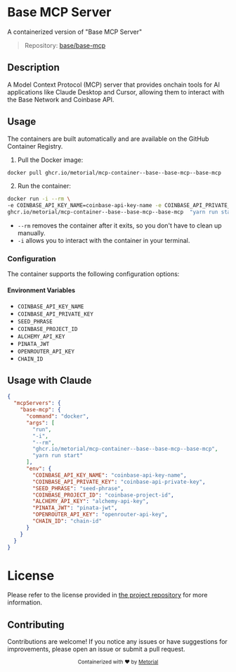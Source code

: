 
# Base MCP Server

A containerized version of "Base MCP Server"

> Repository: [base/base-mcp](https://github.com/base/base-mcp)

## Description

A Model Context Protocol (MCP) server that provides onchain tools for AI applications like Claude Desktop and Cursor, allowing them to interact with the Base Network and Coinbase API.


## Usage

The containers are built automatically and are available on the GitHub Container Registry.

1. Pull the Docker image:

```bash
docker pull ghcr.io/metorial/mcp-container--base--base-mcp--base-mcp
```

2. Run the container:

```bash
docker run -i --rm \ 
-e COINBASE_API_KEY_NAME=coinbase-api-key-name -e COINBASE_API_PRIVATE_KEY=coinbase-api-private-key -e SEED_PHRASE=seed-phrase -e COINBASE_PROJECT_ID=coinbase-project-id -e ALCHEMY_API_KEY=alchemy-api-key -e PINATA_JWT=pinata-jwt -e OPENROUTER_API_KEY=openrouter-api-key -e CHAIN_ID=chain-id \
ghcr.io/metorial/mcp-container--base--base-mcp--base-mcp  "yarn run start"
```

- `--rm` removes the container after it exits, so you don't have to clean up manually.
- `-i` allows you to interact with the container in your terminal.



### Configuration

The container supports the following configuration options:




#### Environment Variables

- `COINBASE_API_KEY_NAME`
- `COINBASE_API_PRIVATE_KEY`
- `SEED_PHRASE`
- `COINBASE_PROJECT_ID`
- `ALCHEMY_API_KEY`
- `PINATA_JWT`
- `OPENROUTER_API_KEY`
- `CHAIN_ID`




## Usage with Claude

```json
{
  "mcpServers": {
    "base-mcp": {
      "command": "docker",
      "args": [
        "run",
        "-i",
        "--rm",
        "ghcr.io/metorial/mcp-container--base--base-mcp--base-mcp",
        "yarn run start"
      ],
      "env": {
        "COINBASE_API_KEY_NAME": "coinbase-api-key-name",
        "COINBASE_API_PRIVATE_KEY": "coinbase-api-private-key",
        "SEED_PHRASE": "seed-phrase",
        "COINBASE_PROJECT_ID": "coinbase-project-id",
        "ALCHEMY_API_KEY": "alchemy-api-key",
        "PINATA_JWT": "pinata-jwt",
        "OPENROUTER_API_KEY": "openrouter-api-key",
        "CHAIN_ID": "chain-id"
      }
    }
  }
}
```

# License

Please refer to the license provided in [the project repository](https://github.com/base/base-mcp) for more information.

## Contributing

Contributions are welcome! If you notice any issues or have suggestions for improvements, please open an issue or submit a pull request.

<div align="center">
  <sub>Containerized with ❤️ by <a href="https://metorial.com">Metorial</a></sub>
</div>
  